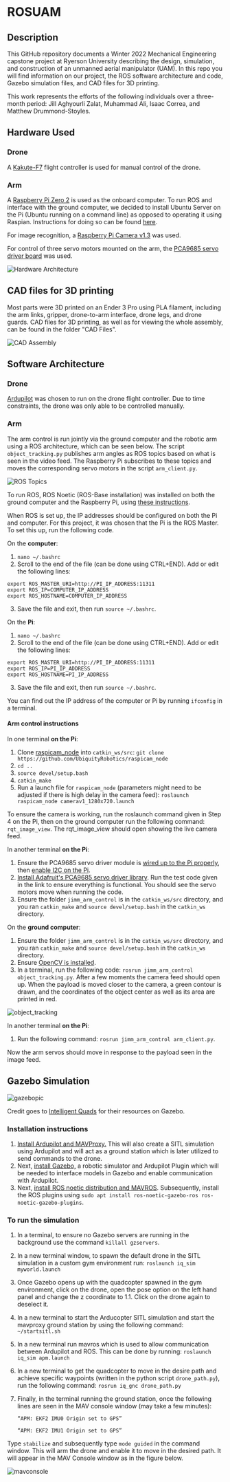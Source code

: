 # ROSUAM
## Description
This GitHub repository documents a Winter 2022 Mechanical Engineering capstone project at Ryerson University describing the design, simulation, and construction of an unmanned aerial manipulator (UAM). In this repo you will find information on our project, the ROS software architecture and code, Gazebo simulation files, and CAD files for 3D printing. 

This work represents the efforts of the following individuals over a three-month period: Jill Aghyourli Zalat, Muhammad Ali, Isaac Correa, and Matthew Drummond-Stoyles.


## Hardware Used
### Drone
A [Kakute-F7](http://www.holybro.com/product/kakute-f7-aio-v1-5/) flight controller is used for manual control of the drone. 

### Arm
A [Raspberry Pi Zero 2](https://www.raspberrypi.com/products/raspberry-pi-zero-2-w/) is used as the onboard computer. To run ROS and interface with the ground computer, we decided to install Ubuntu Server on the Pi (Ubuntu running on a command line) as opposed to operating it using Raspian. Instructions for doing so can be found [here](https://ubuntu.com/tutorials/how-to-install-ubuntu-on-your-raspberry-pi#1-overview).

For image recognition, a [Raspberry Pi Camera v1.3](https://projects.raspberrypi.org/en/projects/getting-started-with-picamera) was used.

For control of three servo motors mounted on the arm, the [PCA9685 servo driver board](https://www.amazon.ca/SunFounder-PCA9685-Channel-Arduino-Raspberry/dp/B014KTSMLA/ref=sr_1_6?crid=3QD2Z1HIESGEN&keywords=pca9685&qid=1649836331&sprefix=pca9%2Caps%2C114&sr=8-6) was used.

![Hardware Architecture](hardware.PNG)
## CAD files for 3D printing
Most parts were 3D printed on an Ender 3 Pro using PLA filament, including the arm links, gripper, drone-to-arm interface, drone legs, and drone guards. CAD files for 3D printing, as well as for viewing the whole assembly, can be found in the folder "CAD Files".

![CAD Assembly](cad_assembly.PNG)
## Software Architecture
### Drone
[Ardupilot](https://ardupilot.org/) was chosen to run on the drone flight controller. Due to time constraints, the drone was only able to be controlled manually.

### Arm
The arm control is run jointly via the ground computer and the robotic arm using a ROS architecture, which can be seen below. The script `object_tracking.py` publishes arm angles as ROS topics based on what is seen in the video feed. The Raspberry Pi subscribes to these topics and moves the corresponding servo motors in the script `arm_client.py`.

![ROS Topics](rostopics.PNG)

To run ROS, ROS Noetic (ROS-Base installation) was installed on both the ground computer and the Raspberry Pi, using [these instructions](http://wiki.ros.org/noetic/Installation/Ubuntu).

When ROS is set up, the IP addresses should be configured on both the Pi and computer. For this project, it was chosen that the Pi is the ROS Master. To set this up, run the following code.

On the **computer**: 
1. `nano ~/.bashrc`
2. Scroll to the end of the file (can be done using CTRL+END). Add or edit the following lines: 
```
export ROS_MASTER_URI=http://PI_IP_ADDRESS:11311
export ROS_IP=COMPUTER_IP_ADDRESS
export ROS_HOSTNAME=COMPUTER_IP_ADDRESS
```
3. Save the file and exit, then run `source ~/.bashrc`.

On the **Pi**: 
1. `nano ~/.bashrc`
2. Scroll to the end of the file (can be done using CTRL+END). Add or edit the following lines:
```
export ROS_MASTER_URI=http://PI_IP_ADDRESS:11311
export ROS_IP=PI_IP_ADDRESS
export ROS_HOSTNAME=PI_IP_ADDRESS
```

3. Save the file and exit, then run `source ~/.bashrc`.

You can find out the IP address of the computer or Pi by running `ifconfig` in a terminal.
#### Arm control instructions
In one terminal **on the Pi**:
1. Clone [raspicam_node](https://github.com/UbiquityRobotics/raspicam_node) into `catkin_ws/src`: `git clone https://github.com/UbiquityRobotics/raspicam_node`
2. `cd ..`
3. `source devel/setup.bash`
4. `catkin_make`
5. Run a launch file for `raspicam_node` (parameters might need to be adjusted if there is high delay in the camera feed): `roslaunch raspicam_node camerav1_1280x720.launch`

To ensure the camera is working, run the roslaunch command given in Step 4 on the Pi, then on the ground computer run the following command: `rqt_image_view`. The rqt_image_view should open showing the live camera feed. 

In another terminal **on the Pi**:
1. Ensure the PCA9685 servo driver module is [wired up to the Pi properly](https://learn.adafruit.com/adafruit-16-channel-servo-driver-with-raspberry-pi/hooking-it-up), then [enable I2C on the Pi](https://medium.com/vacatronics/getting-started-with-raspberry-pi-i2c-and-ubuntu-server-eaa57ee0baf2).
2. [Install Adafruit's PCA9685 servo driver library](https://learn.adafruit.com/adafruit-16-channel-servo-driver-with-raspberry-pi/using-the-adafruit-library). Run the test code given in the link to ensure everything is functional. You should see the servo motors move when running the code.
3. Ensure the folder `jimm_arm_control` is in the `catkin_ws/src` directory, and you ran `catkin_make` and `source devel/setup.bash` in the `catkin_ws` directory. 

On the **ground computer**:
1. Ensure the folder `jimm_arm_control` is in the `catkin_ws/src` directory, and you ran `catkin_make` and `source devel/setup.bash` in the `catkin_ws` directory. 
2. Ensure [OpenCV is installed](https://pypi.org/project/opencv-python/).
3. In a terminal, run the following code: `rosrun jimm_arm_control object_tracking.py`. After a few moments the camera feed should open up. When the payload is moved closer to the camera, a green contour is drawn, and the coordinates of the object center as well as its area are printed in red. 

![object_tracking](gripscreen1.PNG)

In another terminal **on the Pi**:
1. Run the following command: `rosrun jimm_arm_control arm_client.py`. 

Now the arm servos should move in response to the payload seen in the image feed.

## Gazebo Simulation
![gazebopic](gazebo.PNG)

Credit goes to [Intelligent Quads](https://github.com/Intelligent-Quads/iq_tutorials) for their resources on Gazebo.
### Installation instructions
1. [Install Ardupilot and MAVProxy.](https://github.com/Intelligent-Quads/iq_tutorials/blob/master/docs/Installing_Ardupilot.md) This will also create a SITL simulation using Ardupilot and will act as a ground station which is later utilized to send commands to the drone.
2. Next, [install Gazebo,](https://github.com/Intelligent-Quads/iq_tutorials/blob/master/docs/installing_gazebo_arduplugin.md) a robotic simulator and Ardupilot Plugin which will be needed to interface models in Gazebo and enable communication with Ardupilot.
3. Next, [install ROS noetic distribution and MAVROS](https://github.com/Intelligent-Quads/iq_tutorials). Subsequently, install the ROS plugins using `sudo apt install ros-noetic-gazebo-ros ros-noetic-gazebo-plugins`.

### To run the simulation
1. In a terminal, to ensure no Gazebo servers are running in the background use the command `killall gzservers`.
2. In a new terminal window, to spawn the default drone in the SITL simulation in a custom gym environment run: `roslaunch iq_sim myworld.launch`
3. Once Gazebo opens up with the quadcopter spawned in the gym environment, click on the drone, open the pose option on the left hand panel and change the z coordinate to 1.1. Click on the drone again to deselect it. 
4. In a new terminal to start the Arducopter SITL simulation and start the mavproxy ground station by using the following command: `~/startsitl.sh` 
5. In a new terminal run mavros which is used to allow communication between Ardupilot and ROS. This can be done by running: `roslaunch iq_sim apm.launch`
6. In a new terminal to get the quadcopter to move in the desire path and achieve specific waypoints (written in the python script `drone_path.py`), run the following command: `rosrun iq_gnc drone_path.py` 
7. Finally, in the terminal running the ground station, once the following lines are seen in the MAV console window (may take a few minutes):


    `“APM: EKF2 IMU0 Origin set to GPS”`
    
    `“APM: EKF2 IMU1 Origin set to GPS”`
    
    
Type `stabilize` and subsequently type `mode guided` in the command window. This will arm the drone and enable it to move in the desired path. It will appear in the MAV Console window as in the figure below.

![mavconsole](mavconsole.PNG)





